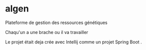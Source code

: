 # algen

Plateforme de gestion des ressources génétiques

Chaqu'un a une brache ou il va travailler

Le  projet était deja crée  avec Intellij comme un projet Spring Boot .
